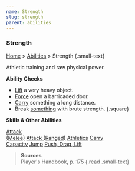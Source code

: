 ```yaml
---
name: Strength
slug: strength
parent: abilities
---
```

### Strength
[Home](dm-operations-center) > [Abilities](abilities) > Strength {.small-text}

Athletic training and raw physical power.

**Ability Checks**<br/>
- [Lift](push-drag-lift) a very heavy object.
- [Force](push-drag-lift) open a barricaded door.
- [Carry](carry-capacity) something a long distance.
- Break [something](objects) with brute strength.
{.square}

**Skills & Other Abilities**
<div class="menu-container">
    <a href="melee-attack">Attack<br/> (Melee)</a>
    <a href="ranged-attack">Attack (Ranged)</a>
    <a href="athletics">Athletics</a>
    <a href="carry-capacity">Carry<br/> Capacity</a>
    <a href="jump">Jump</a>
    <a href="push-drag-lift">Push, Drag, Lift</a>
</div>

> **Sources** <br/>
> Player's Handbook, p. 175
{.read .small-text}


